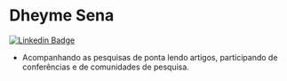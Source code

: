 # Dheyme Sena 

[![Linkedin Badge](https://img.shields.io/badge/-Dheyme%20Sena-6633cc?style=flat-square&logo=Linkedin&logoColor=white&link=https://www.linkedin.com/in/dheyme-sena/)](https://www.linkedin.com/in/dheyme-sena/) 

- Acompanhando as pesquisas de ponta lendo artigos, participando de conferências e de comunidades de pesquisa.
